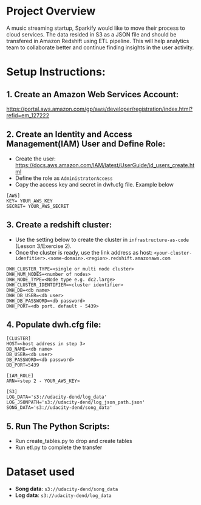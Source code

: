 # Project Overview

A music streaming startup, Sparkify would like to move their process to cloud services. The data resided in S3 as a JSON file and should be transfered in Amazon Redshift using ETL pipeline. This will help analytics team to collaborate better and continue finding insights in the user activity.

# Setup Instructions:

## 1. Create an Amazon Web Services Account:
https://portal.aws.amazon.com/gp/aws/developer/registration/index.html?refid=em_127222

## 2. Create an Identity and Access Management(IAM) User and Define Role:
- Create the user: https://docs.aws.amazon.com/IAM/latest/UserGuide/id_users_create.html
- Define the role as `AdministratorAccess`
- Copy the access key and secret in dwh.cfg file. Example below

```
[AWS]
KEY= YOUR_AWS_KEY
SECRET= YOUR_AWS_SECRET
```
## 3. Create a redshift cluster:
- Use the setting below to create the cluster in `infrastructure-as-code` (Lesson 3/Exercise 2).
- Once the cluster is ready, use the link address as host: `<your-cluster-idenfitier>.<some-domain>.<region>.redshift.amazonaws.com`
```
DWH_CLUSTER_TYPE=<single or multi node cluster>
DWH_NUM_NODES=<number of nodes>
DWH_NODE_TYPE=<Node type e.g. dc2.large>
DWH_CLUSTER_IDENTIFIER=<cluster identifier>
DWH_DB=<db name>
DWH_DB_USER=<db user>
DWH_DB_PASSWORD=<db password>
DWH_PORT=<db port. default - 5439>
```

## 4. Populate dwh.cfg file:

```
[CLUSTER]
HOST=<host address in step 3>
DB_NAME=<db name>
DB_USER=<db user>
DB_PASSWORD=<db password>
DB_PORT=5439

[IAM_ROLE]
ARN=<step 2 - YOUR_AWS_KEY>

[S3]
LOG_DATA='s3://udacity-dend/log_data'
LOG_JSONPATH='s3://udacity-dend/log_json_path.json'
SONG_DATA='s3://udacity-dend/song_data'
```
## 5. Run The Python Scripts:
- Run create_tables.py to drop and create tables
- Run etl.py to complete the transfer

# Dataset used

* **Song data**: ```s3://udacity-dend/song_data```
* **Log data**: ```s3://udacity-dend/log_data```
